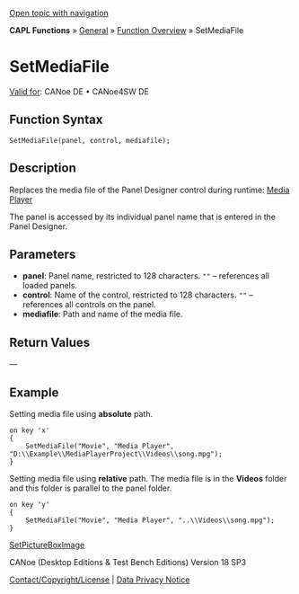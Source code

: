 [Open topic with navigation](../../../../../CANoeDEFamily.htm#Topics/CAPLFunctions/Other/Functions/CAPLfunctionSetMediaFile.md)

**CAPL Functions** » [General](../CAPLGeneralStartPage.md) » [Function Overview](../CAPLfunctionsGeneralOverview.md) » SetMediaFile

# SetMediaFile

[Valid for](../../../Shared/FeatureAvailability.md): CANoe DE • CANoe4SW DE

## Function Syntax

```
SetMediaFile(panel, control, mediafile);
```

## Description

Replaces the media file of the Panel Designer control during runtime: [Media Player](../../../../../Subsystems/VectorToolsEnvironment/Content/Topics/PanelDesigner/Elements/PanelDesignerControlsMediaPlayer.md)

The panel is accessed by its individual panel name that is entered in the Panel Designer.

## Parameters

- **panel**: Panel name, restricted to 128 characters. `""` – references all loaded panels.
- **control**: Name of the control, restricted to 128 characters. `""` – references all controls on the panel.
- **mediafile**: Path and name of the media file.

## Return Values

—

## Example

Setting media file using **absolute** path.

```plaintext
on key 'x'
{
    SetMediaFile("Movie", "Media Player", "D:\\Example\\MediaPlayerProject\\Videos\\song.mpg");
}
```

Setting media file using **relative** path. The media file is in the **Videos** folder and this folder is parallel to the panel folder.

```plaintext
on key 'y'
{
    SetMediaFile("Movie", "Media Player", "..\\Videos\\song.mpg");
}
```

[SetPictureBoxImage](CAPLfunctionSetPictureBoxImage.md)

CANoe (Desktop Editions & Test Bench Editions) Version 18 SP3

[Contact/Copyright/License](../../../Shared/ContactCopyrightLicense.md) | [Data Privacy Notice](https://www.vector.com/int/en/company/get-info/privacy-policy/)
